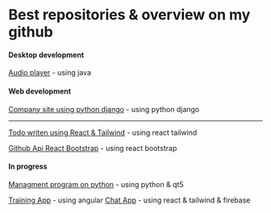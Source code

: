 # Best repositories & overview on my github

#### Desktop development
[Audio player](https://github.com/AlikReznik/Audio-player) - using java

#### Web development
[Company site using python django](https://github.com/AlikReznik/Company-site-python-django "Company site using python django") - using python django

------------

[Todo writen using React & Tailwind](https://github.com/AlikReznik/Todo-React-Tailwind "Todo writen using React & Tailwind") - using react tailwind

[Github Api React Bootstrap](https://github.com/AlikReznik/github-api-react-bootstrap) - using react bootstrap

#### In progress
[Managment program on python](https://github.com/AlikReznik/My-company) - using python & qt5

[Training App](https://github.com/AlikReznik/TrainingApp) - using angular
[Chat App](https://github.com/AlikReznik/react-tailwind-app) - using react & tailwind & firebase
